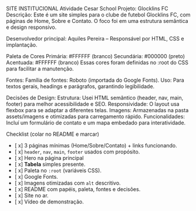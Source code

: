 SITE INSTITUCIONAL
Atividade Cesar School
Projeto: Glocklins FC 
Descrição:
Este é um site simples para o clube de futebol Glocklins FC, com páginas de Home,
Sobre e Contato. O foco foi em uma estrutura semântica e design responsivo.

Desenvolvedor principal: Aquiles Pereira – Responsável por HTML, CSS e implantação.

Paleta de Cores
Primária: #FFFFFF (branco)
Secundária: #000000 (preto)
Acentuada: #FFFFFF (branco)
Essas cores foram definidas no :root do CSS para facilitar a manutenção.


Fontes:
Família de fontes: Roboto (importada do Google Fonts).
Uso: Para textos gerais, headings e parágrafos, garantindo legibilidade.


Decisões de Design:
Estrutura: Usei HTML semântico (header, nav, main, footer) para melhor acessibilidade e SEO.
Responsividade: O layout usa flexbox para se adaptar a diferentes telas.
Imagens: Armazenadas na pasta assets/imagens e otimizadas para carregamento rápido.
Funcionalidades: Incluí um formulário de contato e um mapa embedado para interatividade.

Checklist (colar no README e marcar)

- [ x]  3 páginas mínimas (Home/Sobre/Contato) + links funcionando.
- [ x]  `header`, `nav`, `main`, `footer` usados com propósito.
- [ x]  Hero na página principal
- [ x]  **Tabela** simples presente.
- [ x]  Paleta no `:root` (variáveis CSS).
- [ x]  Google Fonts.
- [ x]  Imagens otimizadas com `alt` descritivo.
- [ x]  README com papéis, paleta, fontes e decisões.
- [ x]  Site no ar.
- [ x]  Vídeo de demonstração.

